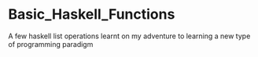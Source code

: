 # Basic_Haskell_Functions

A few haskell list operations learnt on my adventure to learning a new type of programming paradigm
